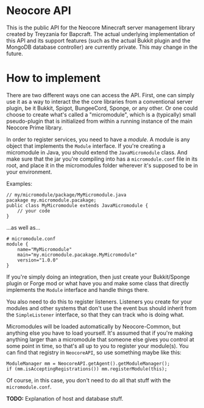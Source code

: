 # Neocore API
This is the public API for the Neocore Minecraft server management library
created by Treyzania for Bapcraft.  The actual underlying implementation of
this API and its support features (such as the actual Bukkit plugin and the
MongoDB database controller) are currently private.  This may change in the
future.

# How to implement
There are two different ways one can access the API.  First, one can simply
use it as a way to interact the the core libraries from a conventional server
plugin, be it Bukkit, Spigot, BungeeCord, Sponge, or any other.  Or one could
choose to create what's called a "micromodule", which is a (typically) small
pseudo-plugin that is initialized from within a running instance of the main
Neocore Prime library.

In order to register services, you need to have a *module*.  A module is any
object that implements the `Module` interface.  If you're creating a
micromodule in Java, you should extend the `JavaMicromodule` class.  And make
sure that the jar you're compiling into has a `micromodule.conf` file in its
root, and place it in the micromodules folder wherever it's supposed to be in
your environment.

Examples:   

    // my/micromodule/package/MyMicromodule.java
    pacakage my.micromodule.pacakage;
    public class MyMicromodule extends JavaMicromodule {
        // your code
    }

...as well as...

    # micromodule.conf
    module {
        name="MyMicromodule"
        main="my.micromodule.pacakage.MyMicromodule"
        version="1.0.0"
    }

If you're simply doing an integration, then just create your Bukkit/Sponge
plugin or Forge mod or what have you and make some class that directly
implements the `Module` interface and handle things there.

You also need to do this to register listeners.  Listeners you create for your
modules and other systems that don't use the event bus should inherit from the
`SimpleListener` interface, so that they can track who is doing what.

Micromodules will be loaded automatically by Neocore-Common, but anything else
you have to load yourself.  It's assumed that if you're making anything larger
than a micromodule that someone else gives you control at some point in time,
so that's all up to you to register your module(s).  You can find that
registry in `NeocoreAPI`, so use something maybe like this:

    ModuleManager mm = NeocoreAPI.getAgent().getModuleManager();
    if (mm.isAcceptingRegistrations()) mm.registerModule(this);

Of course, in this case, you don't need to do all that stuff with the
`micromodule.conf`.

**TODO:** Explanation of host and database stuff.
